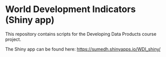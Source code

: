 # World Development Indicators (Shiny app)

This repository contains scripts for the Developing Data Products course project. 

The Shiny app can be found here: https://sumedh.shinyapps.io/WDI_shiny/ 


